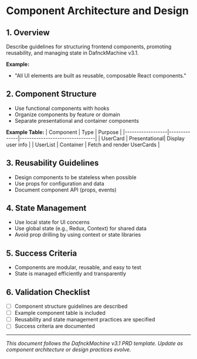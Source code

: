 # Component Architecture and Design

## 1. Overview
Describe guidelines for structuring frontend components, promoting reusability, and managing state in DafnckMachine v3.1.

**Example:**
- "All UI elements are built as reusable, composable React components."

## 2. Component Structure
- Use functional components with hooks
- Organize components by feature or domain
- Separate presentational and container components

**Example Table:**
| Component         | Type         | Purpose                        |
|------------------|--------------|--------------------------------|
| UserCard         | Presentational| Display user info              |
| UserList         | Container     | Fetch and render UserCards     |

## 3. Reusability Guidelines
- Design components to be stateless when possible
- Use props for configuration and data
- Document component API (props, events)

## 4. State Management
- Use local state for UI concerns
- Use global state (e.g., Redux, Context) for shared data
- Avoid prop drilling by using context or state libraries

## 5. Success Criteria
- Components are modular, reusable, and easy to test
- State is managed efficiently and transparently

## 6. Validation Checklist
- [ ] Component structure guidelines are described
- [ ] Example component table is included
- [ ] Reusability and state management practices are specified
- [ ] Success criteria are documented

---
*This document follows the DafnckMachine v3.1 PRD template. Update as component architecture or design practices evolve.* 